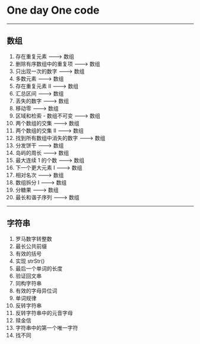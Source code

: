 # One day One code
------------------------------
## 数组
1. 存在重复元素   ---> 数组
2. 删除有序数组中的重复项   ---> 数组
3. 只出现一次的数字    ---> 数组
4. 多数元素    ---> 数组
5. 存在重复元素 II   ---> 数组
6. 汇总区间   ---> 数组
7. 丢失的数字   ---> 数组
8. 移动零   ---> 数组
9. 区域和检索 - 数组不可变   ---> 数组
10. 两个数组的交集    ---> 数组
11. 两个数组的交集 II    ---> 数组
12. 找到所有数组中消失的数字   ---> 数组
13. 分发饼干   ---> 数组
14. 岛屿的周长    ---> 数组
15. 最大连续 1 的个数    ---> 数组
16. 下一个更大元素 I    ---> 数组
17. 相对名次  ---> 数组
18. 数组拆分 I   ---> 数组
19. 分糖果    ---> 数组
20. 最长和谐子序列   ---> 数组

------------------------------

## 字符串
1. 罗马数字转整数
2. 最长公共前缀
3. 有效的括号
4. 实现 strStr()
5. 最后一个单词的长度
6. 验证回文串
7. 同构字符串
8. 有效的字母异位词
9. 单词规律
10. 反转字符串
11. 反转字符串中的元音字母
12. 赎金信
13. 字符串中的第一个唯一字符
14. 找不同